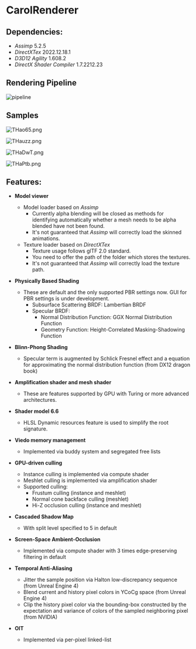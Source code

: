 # CarolRenderer

## Dependencies:

- *Assimp* 5.2.5
- *DirectXTex* 2022.12.18.1
- *D3D12 Agility* 1.608.2
- *DirectX Shader Compiler* 1.7.2212.23

## Rendering Pipeline

![pipeline](https://i.lensdump.com/i/T7S1XF.png)

## Samples

![THao65.png](https://i3.lensdump.com/i/THao65.png)

![THauzz.png](https://i.lensdump.com/i/THauzz.png)

![THaDwT.png](https://i3.lensdump.com/i/THaDwT.png)

![THaPtb.png](https://i2.lensdump.com/i/THaPtb.png)

## Features:

- **Model viewer**
  - Model loader based on *Assimp*
    - Currently alpha blending will be closed as methods for identifying automatically whether a mesh needs to be alpha blended have not been found.
    - It's not guaranteed that *Assimp* will correctly load the skinned animations.
  - Texture loader based on *DirectXTex*
    - Texture usage follows glTF 2.0 standard. 
    - You need to offer the path of the folder which stores the textures. 
    - It's not guaranteed that *Assimp* will correctly load the texture path. 
  

- **Physically Based Shading**
  - These are default and the only supported PBR settings now. GUI for PBR settings is under development.
    - Subsurface Scattering BRDF: Lambertian BRDF
    - Specular BRDF:
      - Normal Distribution Function: GGX Normal Distribution Function
      - Geometry Function: Height-Correlated Masking-Shadowing Function

- **Blinn-Phong Shading**
  - Specular term is augmented by Schlick Fresnel effect and a equation for approximating the normal distribution function (from DX12 dragon book)  

- **Amplification shader and mesh shader**
  - These are features supported by GPU with Turing or more advanced architectures.

- **Shader model 6.6**
  - HLSL Dynamic resources feature is used to simplify the root signature.

- **Viedo memory management**
  - Implemented via buddy system and segregated free lists
  
- **GPU-driven culling**
   - Instance culling is implemented via compute shader
   - Meshlet culling is implemented via amplification shader
   - Supported culling:
     - Frustum culling (instance and meshlet)
     - Normal cone backface culling (meshlet)
     - Hi-Z occlusion culling (instance and meshlet)

- **Cascaded Shadow Map**
  - With split level specified to 5 in default

- **Screen-Space Ambient-Occlusion**
  - Implemented via compute shader with 3 times edge-preserving filtering in default
- **Temporal Anti-Aliasing**
  - Jitter the sample position via Halton low-discrepancy sequence (from Unreal Engine 4)
  - Blend current and history pixel colors in YCoCg space (from Unreal Engine 4)
  - Clip the history pixel color via the bounding-box constructed by the expectation and variance of colors of the sampled neighboring pixel (from NVIDIA)
- **OIT**
  - Implemented via per-pixel linked-list
